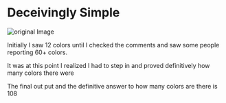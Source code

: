# Deceivingly Simple

![original Image](https://pbs.twimg.com/media/E1NAFzfUcAISTZU?format=jpg&name=small)

Initially I saw 12 colors until I checked the comments and saw some people reporting 60+ colors.

It was at this point I realized I had to step in and proved definitively how many colors there were

The final out put and the definitive answer to how many colors are there is 108
